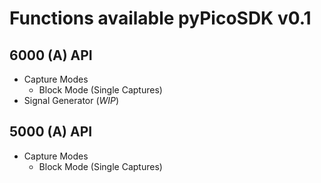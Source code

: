 # Functions available pyPicoSDK v0.1
## 6000 (A) API
- Capture Modes 
    - Block Mode (Single Captures)
- Signal Generator (*WIP*)


## 5000 (A) API
- Capture Modes
    - Block Mode (Single Captures)
